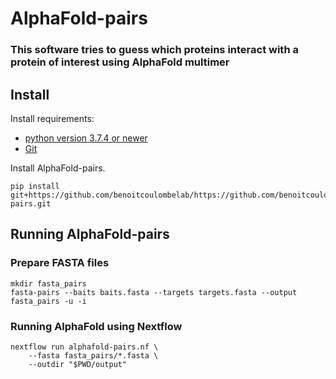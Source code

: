 # AlphaFold-pairs

### This software tries to guess which proteins interact with a protein of interest using AlphaFold multimer


## Install
Install requirements:
* [python version 3.7.4 or newer](https://www.python.org)
* [Git](https://git-scm.com)

Install AlphaFold-pairs.

```shell
pip install git+https://github.com/benoitcoulombelab/https://github.com/benoitcoulombelab/alphafold-pairs.git
```


## Running AlphaFold-pairs

### Prepare FASTA files

```shell
mkdir fasta_pairs
fasta-pairs --baits baits.fasta --targets targets.fasta --output fasta_pairs -u -i
```

### Running AlphaFold using Nextflow

```shell
nextflow run alphafold-pairs.nf \
    --fasta fasta_pairs/*.fasta \
    --outdir "$PWD/output"
```
